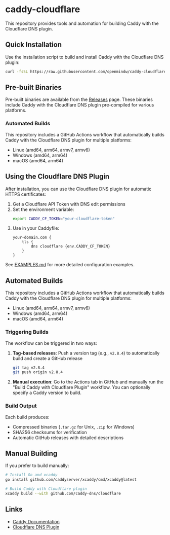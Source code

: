# caddy-cloudflare

This repository provides tools and automation for building Caddy with the Cloudflare DNS plugin.

## Quick Installation

Use the installation script to build and install Caddy with the Cloudflare DNS plugin:

```bash
curl -fsSL https://raw.githubusercontent.com/openmindw/caddy-cloudflare/main/install_caddy_github.sh | sudo bash
```

## Pre-built Binaries

Pre-built binaries are available from the [Releases](../../releases) page. These binaries include Caddy with the Cloudflare DNS plugin pre-compiled for various platforms.

### Automated Builds

This repository includes a GitHub Actions workflow that automatically builds Caddy with the Cloudflare DNS plugin for multiple platforms:

- Linux (amd64, arm64, armv7, armv6)
- Windows (amd64, arm64)  
- macOS (amd64, arm64)

## Using the Cloudflare DNS Plugin

After installation, you can use the Cloudflare DNS plugin for automatic HTTPS certificates:

1. Get a Cloudflare API Token with DNS edit permissions
2. Set the environment variable:
   ```bash
   export CADDY_CF_TOKEN="your-cloudflare-token"
   ```
3. Use in your Caddyfile:
   ```
   your-domain.com {
       tls {
           dns cloudflare {env.CADDY_CF_TOKEN}
       }
   }
   ```

See [EXAMPLES.md](EXAMPLES.md) for more detailed configuration examples.

## Automated Builds

This repository includes a GitHub Actions workflow that automatically builds Caddy with the Cloudflare DNS plugin for multiple platforms:

- Linux (amd64, arm64, armv7, armv6)
- Windows (amd64, arm64)  
- macOS (amd64, arm64)

### Triggering Builds

The workflow can be triggered in two ways:

1. **Tag-based releases**: Push a version tag (e.g., `v2.8.4`) to automatically build and create a GitHub release
   ```bash
   git tag v2.8.4
   git push origin v2.8.4
   ```

2. **Manual execution**: Go to the Actions tab in GitHub and manually run the "Build Caddy with Cloudflare Plugin" workflow. You can optionally specify a Caddy version to build.

### Build Output

Each build produces:
- Compressed binaries (`.tar.gz` for Unix, `.zip` for Windows)
- SHA256 checksums for verification
- Automatic GitHub releases with detailed descriptions

## Manual Building

If you prefer to build manually:

```bash
# Install Go and xcaddy
go install github.com/caddyserver/xcaddy/cmd/xcaddy@latest

# Build Caddy with Cloudflare plugin
xcaddy build --with github.com/caddy-dns/cloudflare
```

## Links

- [Caddy Documentation](https://caddyserver.com/docs/)
- [Cloudflare DNS Plugin](https://github.com/caddy-dns/cloudflare)
